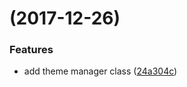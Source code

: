 #  (2017-12-26)

### Features

* add theme manager class ([24a304c](https://github.com/trendsoft/themes/commit/24a304c))



